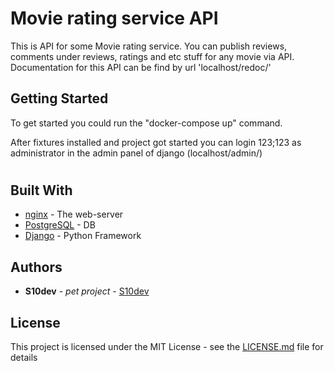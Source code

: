# Movie rating service API

This is API for some Movie rating service. You can publish reviews, comments under reviews, ratings and etc stuff for any movie via API.
Documentation for this API can be find by url 'localhost/redoc/'

## Getting Started

To get started you could run the "docker-compose up" command.

After fixtures installed and project got started you can login 123;123 as administrator in the admin panel of django (localhost/admin/)
#


## Built With

* [nginx](https://nginx.org/ru/) - The web-server
* [PostgreSQL](https://www.postgresql.org/) - DB
* [Django](https://www.djangoproject.com/) - Python Framework

## Authors

* **S10dev** - *pet project* - [S10dev](https://github.com/s10dev)

## License

This project is licensed under the MIT License - see the [LICENSE.md](LICENSE.md) file for details
